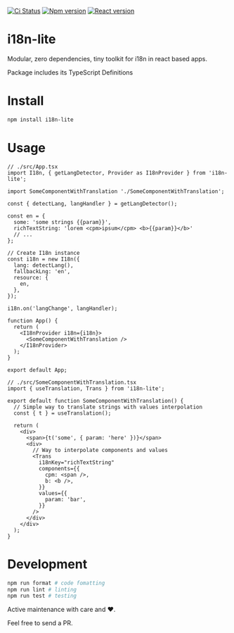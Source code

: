 [![Ci Status](https://github.com/zamarawka/i18n-lite/workflows/CI/badge.svg)](https://github.com/zamarawka/i18n-lite/actions)
[![Npm version](https://img.shields.io/npm/v/i18n-lite.svg?style=flat&logo=npm)](https://www.npmjs.com/package/i18n-lite)
[![React version](https://img.shields.io/npm/dependency-version/i18n-lite/peer/react.svg?style=flat&logo=react)](https://reactjs.org/)

# i18n-lite

Modular, zero dependencies, tiny toolkit for i18n in react based apps.

Package includes its TypeScript Definitions

# Install

```sh
npm install i18n-lite
```

# Usage

```tsx
// ./src/App.tsx
import I18n, { getLangDetector, Provider as I18nProvider } from 'i18n-lite';

import SomeComponentWithTranslation './SomeComponentWithTranslation';

const { detectLang, langHandler } = getLangDetector();

const en = {
  some: 'some strings {{param}}',
  richTextString: 'lorem <cpm>ipsum</cpm> <b>{{param}}</b>'
  // ...
};

// Create I18n instance
const i18n = new I18n({
  lang: detectLang(),
  fallbackLng: 'en',
  resource: {
    en,
  },
});

i18n.on('langChange', langHandler);

function App() {
  return (
    <I18nProvider i18n={i18n}>
      <SomeComponentWithTranslation />
    </I18nProvider>
  );
}

export default App;
```

```tsx
// ./src/SomeComponentWithTranslation.tsx
import { useTranslation, Trans } from 'i18n-lite';

export default function SomeComponentWithTranslation() {
  // Simple way to translate strings with values interpolation
  const { t } = useTranslation();

  return (
    <div>
      <span>{t('some', { param: 'here' })}</span>
      <div>
        // Way to interpolate components and values
        <Trans
          i18nKey="richTextString"
          components={{
            cpm: <span />,
            b: <b />,
          }}
          values={{
            param: 'bar',
          }}
        />
      </div>
    </div>
  );
}
```

# Development

```sh
npm run format # code fomatting
npm run lint # linting
npm run test # testing
```

Active maintenance with care and ❤️.

Feel free to send a PR.
